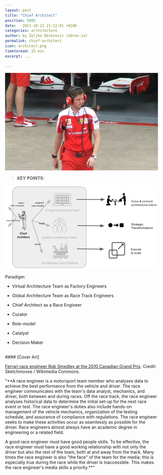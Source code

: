 ```yaml
---
layout: post
title: "Chief Architect"
position: 5002
date:   2021-10-21 21:12:01 +0100
categories: architecture
author: by Željko Obrenović (obren.io)
permalink: chief-architect
icon: architect.png
timetoread: 15 min
excerpt: ...

---
```

![](assets/images/Rob_Smedley_Canada_2010.png)

> **KEY POINTS:**

![](assets/images/model-ca.png)


Paradigm:
* Virtual Architecture Team as Factory Engineers
* Global Architecture Team as Race Track Engineers
* Chief Architect as a Race Engineer

* Curator
* Role-model
* Catalyst
* Decision Maker


<br>
#### [Cover Art]

[Ferrari race engineer Rob Smedley at the 2010 Canadian Grand Prix](https://commons.wikimedia.org/wiki/File:Rob_Smedley_Canada_2010.png). Credit: Sketchmoose / Wikimedia Commons. 

"**A race engineer is a motorsport team member who analyses data to achieve the best performance from the vehicle and driver. The race engineer communicates with the team's data analyst, mechanics, and driver, both between and during races. Off the race track, the race engineer analyses historical data to determine the initial set-up for the next race event or test. The race engineer's duties also include hands-on management of the vehicle mechanics, organization of the testing schedule, and assurance of compliance with regulations. The race engineer seeks to make these activities occur as seamlessly as possible for the driver. Race engineers almost always have an academic degree in engineering or a related field.

A good race engineer must have good people skills. To be effective, the race engineer must have a good working relationship with not only the driver but also the rest of the team, both at and away from the track. Many times the race engineer is also "the face" of the team for the media; this is especially true during the race while the driver is inaccessible. This makes the race engineer's media skills a priority.**"
